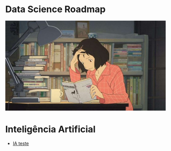 # Data Science Roadmap

![](study-anime.jpg)



# Inteligência Artificial

- [IA teste](https://github.com/zheage/Data-Science/blob/cbc6c83151026075213dcd1d1dfd02dd694ca8ee/Intelig%C3%AAncia%20Artificial/teste01.ipynb)